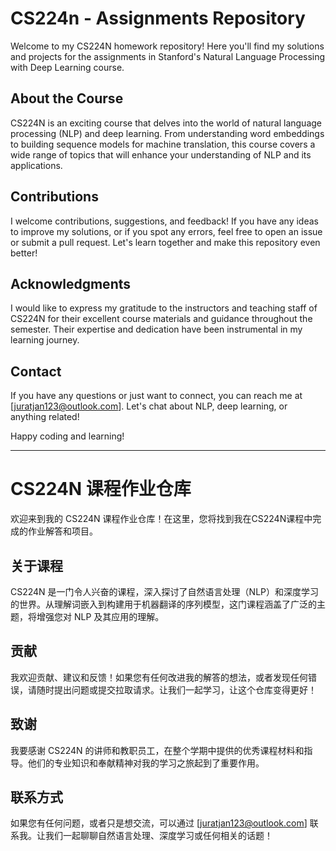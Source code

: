 # CS224n - Assignments Repository 

Welcome to my CS224N homework repository! Here you'll find my solutions and projects for the assignments in Stanford's Natural Language Processing with Deep Learning course.

## About the Course

CS224N is an exciting course that delves into the world of natural language processing (NLP) and deep learning. From understanding word embeddings to building sequence models for machine translation, this course covers a wide range of topics that will enhance your understanding of NLP and its applications.

## Contributions

I welcome contributions, suggestions, and feedback! If you have any ideas to improve my solutions, or if you spot any errors, feel free to open an issue or submit a pull request. Let's learn together and make this repository even better!

## Acknowledgments

I would like to express my gratitude to the instructors and teaching staff of CS224N for their excellent course materials and guidance throughout the semester. Their expertise and dedication have been instrumental in my learning journey.

## Contact

If you have any questions or just want to connect, you can reach me at [juratjan123@outlook.com]. Let's chat about NLP, deep learning, or anything related!

Happy coding and learning!

---
# CS224N 课程作业仓库

欢迎来到我的 CS224N 课程作业仓库！在这里，您将找到我在CS224N课程中完成的作业解答和项目。

## 关于课程

CS224N 是一门令人兴奋的课程，深入探讨了自然语言处理（NLP）和深度学习的世界。从理解词嵌入到构建用于机器翻译的序列模型，这门课程涵盖了广泛的主题，将增强您对 NLP 及其应用的理解。

## 贡献

我欢迎贡献、建议和反馈！如果您有任何改进我的解答的想法，或者发现任何错误，请随时提出问题或提交拉取请求。让我们一起学习，让这个仓库变得更好！

## 致谢

我要感谢 CS224N 的讲师和教职员工，在整个学期中提供的优秀课程材料和指导。他们的专业知识和奉献精神对我的学习之旅起到了重要作用。

## 联系方式

如果您有任何问题，或者只是想交流，可以通过 [juratjan123@outlook.com] 联系我。让我们一起聊聊自然语言处理、深度学习或任何相关的话题！


